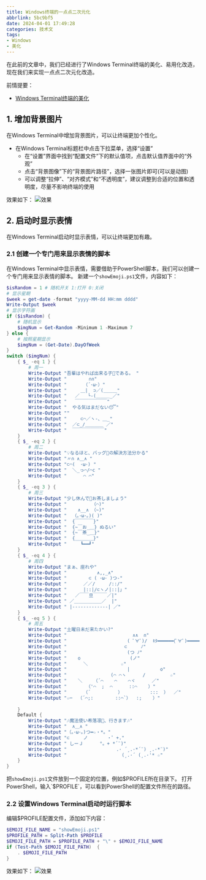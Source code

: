 ```yaml
---
title: Windows终端的一点点二次元化
abbrlink: 5bc9bf5
date: 2024-04-01 17:49:28
categories: 技术文
tags: 
- Windows
- 美化
---
```


在此前的文章中，我们已经进行了Windows Terminal终端的美化、易用化改造，
现在我们来实现一点点二次元化改造。

前情提要：
- [Windows Terminal终端的美化](/posts/a8a8e99/)

## 1. 增加背景图片
在Windows Terminal中增加背景图片，可以让终端更加个性化。

- 在Windows Terminal标题栏中点击下拉菜单，选择“设置”
   - 在“设置”界面中找到“配置文件”下的默认值项，点击默认值界面中的“外观”
   - 点击“背景图像”下的“背景图片路径”，选择一张图片即可(可以是动图)
   - 可以调整“拉伸”、“对齐模式”和“不透明度”，建议调整到合适的位置和透明度，尽量不影响终端的使用

效果如下：
![效果](终端背景.gif)

## 2. 启动时显示表情
在Windows Terminal启动时显示表情，可以让终端更加有趣。

### 2.1 创建一个专门用来显示表情的脚本
在Windows Terminal中显示表情，需要借助于PowerShell脚本，我们可以创建一个专门用来显示表情的脚本。
新建一个`showEmoji.ps1`文件，内容如下：

```powershell
$isRandom = 1 # 随机开关 1:打开 0:关闭
# 显示星期
$week = get-date -format "yyyy-MM-dd HH:mm dddd"
Write-Output $week
# 显示字符画
if ($isRandom) {
    # 随机显示
    $imgNum = Get-Random -Minimum 1 -Maximum 7
} else {
    # 按照星期显示
    $imgNum = (Get-Date).DayOfWeek
}
switch ($imgNum) {
    { $_ -eq 1 } {
        # 周一
        Write-Output "吾輩はやれば出来る子💪である。 "
        Write-Output "        ∩∩"
        Write-Output "      （´･ω･）"
        Write-Output "     ＿|  ⊃／(＿＿＿"
        Write-Output "   ／   └-(＿＿＿_／"
        Write-Output "   ￣￣￣￣￣￣￣"
        Write-Output "  やる気はまだない😴"
        Write-Output ""
        Write-Output "     ⊂⌒／ヽ-、＿_"
        Write-Output "  ／⊂_/＿＿＿＿ ／"
        Write-Output "  ￣￣￣￣￣￣￣"
    }
    { $_ -eq 2 } {
        # 周二
        Write-Output "💡なるほと、バッグ🐞の解決方法分かる"
        Write-Output "〃∩ ∧＿∧ "
        Write-Output "⊂⌒(  ･ω･) "
        Write-Output "  ＼_っ⌒/⌒c "
        Write-Output "      ⌒ ⌒"
    }
    { $_ -eq 3 } {
        # 周三
        Write-Output "少し休んで🍵お茶しましょう"
        Write-Output "         （⌒)"
        Write-Output "    ∧__∧ （~)"
        Write-Output "  （｡･ω･｡)( )"
        Write-Output "  {￣￣￣￣}"
        Write-Output "  {~￣お_＿} ぬるい"
        Write-Output "  {~￣茶_＿}"
        Write-Output "  {＿＿＿＿}"
        Write-Output "     ┗━━┛"
    }
    { $_ -eq 4 } {
        # 周四
        Write-Output "まぁ、座れや"
        Write-Output "           ∧,,_∧"
        Write-Output "        ⊂ ( ･ω･ )つ-"
        Write-Output "      ／／/     /::/"
        Write-Output "      |::|/⊂ヽノ|::|」"
        Write-Output "   ／￣￣旦￣￣￣／|"
        Write-Output " ／＿＿＿＿＿＿／  |"
        Write-Output " |-------------| ／"
    }
    { $_ -eq 5 } {
        # 周五
        Write-Output "土曜日未だ来たかい?"
        Write-Output "                        ∧∧  ∩"
        Write-Output "                      ( ﾟ∀ﾟ)/  ｷﾀ━━━━━━(ﾟ∀ﾟ)━━━━━━!!!!"
        Write-Output "                     ⊂     ﾉ"
        Write-Output "                      (つ ﾉ"
        Write-Output "    o                  (ノ"
        Write-Output "      ＼            ☆"
        Write-Output "                      |           o"
        Write-Output "                (⌒ ⌒ヽ      /         ☆"
        Write-Output "    ＼    （´⌒    ⌒    ⌒ヾ      ／"
        Write-Output "       （'⌒  ;  ⌒      ::⌒    ）"
        Write-Output "      （´          ）          :::  ）  ／"
        Write-Output "☆─  （´⌒;:        ::⌒`）  :;    ）"
        
    }
    Default {
        Write-Output "🎶魔法使い希落凛🧙、行きます🎶"
        Write-Output "  ∧＿∧ "
        Write-Output "（｡･ω･｡)つ━☆・*。"
        Write-Output "⊂     ノ       ・゜+."
        Write-Output " しーＪ      °。+ *´¨)"
        Write-Output "                  .· ´¸.·*´¨) ¸.·*¨)"
        Write-Output "                    (¸.·´ (¸.·'* ☆"
    }
}
```

把`showEmoji.ps1`文件放到一个固定的位置，例如$PROFILE所在目录下。
打开PowerShell，输入`$PROFILE`，可以看到PowerShell的配置文件所在的路径。

### 2.2 设置Windows Terminal启动时运行脚本
编辑$PROFILE配置文件，添加如下内容：

```powershell
$EMOJI_FILE_NAME = "showEmoji.ps1"
$PROFILE_PATH = Split-Path $PROFILE
$EMOJI_FILE_PATH = $PROFILE_PATH + "\" + $EMOJI_FILE_NAME
if (Test-Path $EMOJI_FILE_PATH)  {
    . $EMOJI_FILE_PATH
}

```

效果如下：
![效果](emoji.webp)
